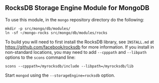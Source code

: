 ## RocksDB Storage Engine Module for MongoDB

To use this module, in the `mongo` repository directory do the following:

    mkdir -p src/mongo/db/modules/
    ln -sf ~/mongo-rocks src/mongo/db/modules/rocks

To build you will need to first install the RocksDB library, see `INSTALL.md`
at https://github.com/facebook/rocksdb for more information. If you install
in non-standard locations, you may need to add `--cpppath` and `--libpath`
options to the `scons` command line:

    scons --cpppath=/myrocksdb/include --libpath=/myrocksdb/lib

Start `mongod` using the `--storageEngine=rocksdb` option.

